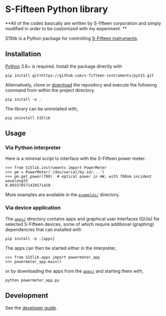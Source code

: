 # S-Fifteen Python library

**All of the codes basically are written by S-fifteen corporation and simply modified in order to be customized with my experiment. **

S15lib is a Python package for controlling [S-Fifteen instruments](https://s-fifteen.com/).

## Installation

[Python](https://www.python.org) 3.6+ is required.
Install the package directly with

```
pip install git+https://github.com/s-fifteen-instruments/pyS15.git
```

Alternatively, clone or [download](https://github.com/s-fifteen-instruments/pyS15/archive/refs/heads/master.zip)
the repository and execute the following
command from within the project directory.

```
pip install -e .
```

The library can be uninstalled with,

```
pip uninstall S15lib
```

## Usage

### Via Python interpreter

Here is a minimal script to interface with the S-Fifteen power meter:

```
>>> from S15lib.instruments import PowerMeter
>>> pm = PowerMeter('/dev/serial/by-id/...')
>>> pm.get_power(780)  # optical power in mW, with 780nm incident wavelength
0.003378571428571428
```

More examples are available in the [`examples/`](examples) directory.

### Via device application

The [`apps/`](S15lib/apps) directory contains apps and graphical user interfaces (GUIs) for
selected S-Fifteen devices, some of which require additional (graphing) dependencies that
can installed with

```
pip install -e .[apps]
```

The apps can then be started either in the interpreter,

```
>>> from S15lib.apps import powermeter_app
>>> powermeter_app.main()
```

or by downloading the apps from the [`apps/`](S15lib/apps) and starting them with,

```
python powermeter_app.py
```

## Development

See the [developer guide](docs/developer.md).

